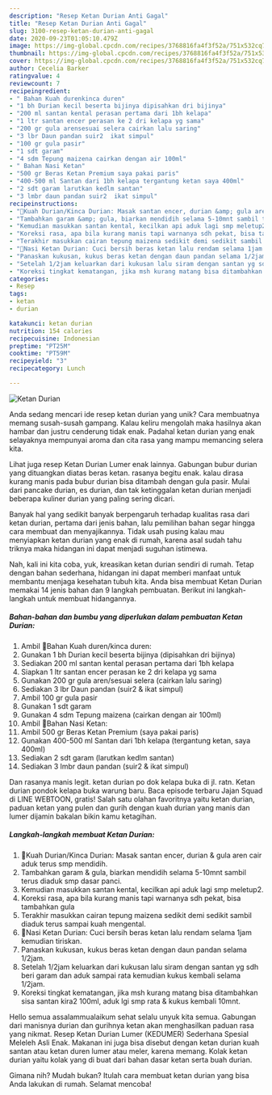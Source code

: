 ```yaml
---
description: "Resep Ketan Durian Anti Gagal"
title: "Resep Ketan Durian Anti Gagal"
slug: 3100-resep-ketan-durian-anti-gagal
date: 2020-09-23T01:05:10.479Z
image: https://img-global.cpcdn.com/recipes/3768816fa4f3f52a/751x532cq70/ketan-durian-foto-resep-utama.jpg
thumbnail: https://img-global.cpcdn.com/recipes/3768816fa4f3f52a/751x532cq70/ketan-durian-foto-resep-utama.jpg
cover: https://img-global.cpcdn.com/recipes/3768816fa4f3f52a/751x532cq70/ketan-durian-foto-resep-utama.jpg
author: Cecelia Barker
ratingvalue: 4
reviewcount: 7
recipeingredient:
- " Bahan Kuah durenkinca duren"
- "1 bh Durian kecil beserta bijinya dipisahkan dri bijinya"
- "200 ml santan kental perasan pertama dari 1bh kelapa"
- "1 ltr santan encer perasan ke 2 dri kelapa yg sama"
- "200 gr gula arensesuai selera cairkan lalu saring"
- "3 lbr Daun pandan suir2  ikat simpul"
- "100 gr gula pasir"
- "1 sdt garam"
- "4 sdm Tepung maizena cairkan dengan air 100ml"
- " Bahan Nasi Ketan"
- "500 gr Beras Ketan Premium saya pakai paris"
- "400-500 ml Santan dari 1bh kelapa tergantung ketan saya 400ml"
- "2 sdt garam larutkan kedlm santan"
- "3 lmbr daun pandan suir2  ikat simpul"
recipeinstructions:
- "🌿Kuah Durian/Kinca Durian: Masak santan encer, durian &amp; gula aren cair aduk terus smp mendidih."
- "Tambahkan garam &amp; gula, biarkan mendidih selama 5-10mnt sambil terus diaduk smp dasar panci."
- "Kemudian masukkan santan kental, kecilkan api aduk lagi smp meletup2."
- "Koreksi rasa, apa bila kurang manis tapi warnanya sdh pekat, bisa tambahkan gula"
- "Terakhir masukkan cairan tepung maizena sedikit demi sedikit sambil diaduk terus sampai kuah mengental."
- "🌿Nasi Ketan Durian: Cuci bersih beras ketan lalu rendam selama 1jam kemudian tiriskan."
- "Panaskan kukusan, kukus beras ketan dengan daun pandan selama 1/2jam."
- "Setelah 1/2jam keluarkan dari kukusan lalu siram dengan santan yg sdh beri garam dan aduk sampai rata kemudian kukus kembali selama 1/2jam."
- "Koreksi tingkat kematangan, jika msh kurang matang bisa ditambahkan sisa santan kira2 100ml, aduk lgi smp rata &amp; kukus kembali 10mnt."
categories:
- Resep
tags:
- ketan
- durian

katakunci: ketan durian 
nutrition: 154 calories
recipecuisine: Indonesian
preptime: "PT25M"
cooktime: "PT59M"
recipeyield: "3"
recipecategory: Lunch

---
```



![Ketan Durian](https://img-global.cpcdn.com/recipes/3768816fa4f3f52a/751x532cq70/ketan-durian-foto-resep-utama.jpg)

Anda sedang mencari ide resep ketan durian yang unik? Cara membuatnya memang susah-susah gampang. Kalau keliru mengolah maka hasilnya akan hambar dan justru cenderung tidak enak. Padahal ketan durian yang enak selayaknya mempunyai aroma dan cita rasa yang mampu memancing selera kita.

Lihat juga resep Ketan Durian Lumer enak lainnya. Gabungan bubur durian yang dituangkan diatas beras ketan. rasanya begitu enak. kalau dirasa kurang manis pada bubur durian bisa ditambah dengan gula pasir. Mulai dari pancake durian, es durian, dan tak ketinggalan ketan durian menjadi beberapa kuliner durian yang paling sering dicari.

Banyak hal yang sedikit banyak berpengaruh terhadap kualitas rasa dari ketan durian, pertama dari jenis bahan, lalu pemilihan bahan segar hingga cara membuat dan menyajikannya. Tidak usah pusing kalau mau menyiapkan ketan durian yang enak di rumah, karena asal sudah tahu triknya maka hidangan ini dapat menjadi suguhan istimewa.


Nah, kali ini kita coba, yuk, kreasikan ketan durian sendiri di rumah. Tetap dengan bahan sederhana, hidangan ini dapat memberi manfaat untuk membantu menjaga kesehatan tubuh kita. Anda bisa membuat Ketan Durian memakai 14 jenis bahan dan 9 langkah pembuatan. Berikut ini langkah-langkah untuk membuat hidangannya.

<!--inarticleads1-->

##### Bahan-bahan dan bumbu yang diperlukan dalam pembuatan Ketan Durian:

1. Ambil  🌿Bahan Kuah duren/kinca duren:
1. Gunakan 1 bh Durian kecil beserta bijinya (dipisahkan dri bijinya)
1. Sediakan 200 ml santan kental perasan pertama dari 1bh kelapa
1. Siapkan 1 ltr santan encer perasan ke 2 dri kelapa yg sama
1. Gunakan 200 gr gula aren/sesuai selera (cairkan lalu saring)
1. Sediakan 3 lbr Daun pandan (suir2 &amp; ikat simpul)
1. Ambil 100 gr gula pasir
1. Gunakan 1 sdt garam
1. Gunakan 4 sdm Tepung maizena (cairkan dengan air 100ml)
1. Ambil  🌿Bahan Nasi Ketan:
1. Ambil 500 gr Beras Ketan Premium (saya pakai paris)
1. Gunakan 400-500 ml Santan dari 1bh kelapa (tergantung ketan, saya 400ml)
1. Sediakan 2 sdt garam (larutkan kedlm santan)
1. Sediakan 3 lmbr daun pandan (suir2 &amp; ikat simpul)


Dan rasanya manis legit. ketan durian po dok kelapa buka di jl. ratn. Ketan durian pondok kelapa buka warung baru. Baca episode terbaru Jajan Squad di LINE WEBTOON, gratis! Salah satu olahan favoritnya yaitu ketan durian, paduan ketan yang pulen dan gurih dengan kuah durian yang manis dan lumer dijamin bakalan bikin kamu ketagihan. 

<!--inarticleads2-->

##### Langkah-langkah membuat Ketan Durian:

1. 🌿Kuah Durian/Kinca Durian: Masak santan encer, durian &amp; gula aren cair aduk terus smp mendidih.
1. Tambahkan garam &amp; gula, biarkan mendidih selama 5-10mnt sambil terus diaduk smp dasar panci.
1. Kemudian masukkan santan kental, kecilkan api aduk lagi smp meletup2.
1. Koreksi rasa, apa bila kurang manis tapi warnanya sdh pekat, bisa tambahkan gula
1. Terakhir masukkan cairan tepung maizena sedikit demi sedikit sambil diaduk terus sampai kuah mengental.
1. 🌿Nasi Ketan Durian: Cuci bersih beras ketan lalu rendam selama 1jam kemudian tiriskan.
1. Panaskan kukusan, kukus beras ketan dengan daun pandan selama 1/2jam.
1. Setelah 1/2jam keluarkan dari kukusan lalu siram dengan santan yg sdh beri garam dan aduk sampai rata kemudian kukus kembali selama 1/2jam.
1. Koreksi tingkat kematangan, jika msh kurang matang bisa ditambahkan sisa santan kira2 100ml, aduk lgi smp rata &amp; kukus kembali 10mnt.


Hello semua assalammualaikum sehat selalu unyuk kita semua. Gabungan dari manisnya durian dan gurihnya ketan akan menghasilkan paduan rasa yang nikmat. Resep Ketan Durian Lumer (KEDUMER) Sederhana Spesial Meleleh Asli Enak. Makanan ini juga bisa disebut dengan ketan durian kuah santan atau ketan duren lumer atau meler, karena memang. Kolak ketan durian yaitu kolak yang di buat dari bahan dasar ketan serta buah durian. 

Gimana nih? Mudah bukan? Itulah cara membuat ketan durian yang bisa Anda lakukan di rumah. Selamat mencoba!
